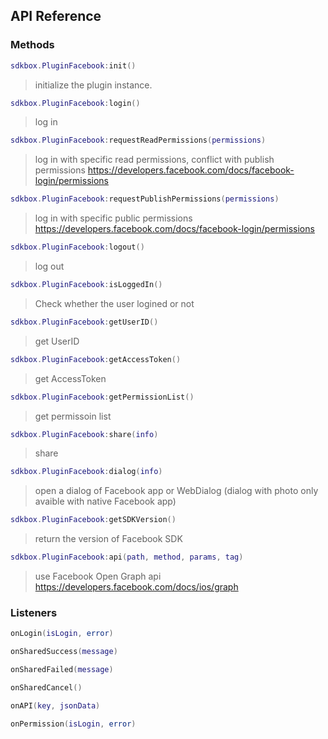 ## API Reference

### Methods
```lua
sdkbox.PluginFacebook:init()
```
> initialize the plugin instance.

```lua
sdkbox.PluginFacebook:login()
```
> log in

```lua
sdkbox.PluginFacebook:requestReadPermissions(permissions)
```
> log in with specific read permissions, conflict with publish permissions
https://developers.facebook.com/docs/facebook-login/permissions

```lua
sdkbox.PluginFacebook:requestPublishPermissions(permissions)
```
> log in with specific public permissions
https://developers.facebook.com/docs/facebook-login/permissions

```lua
sdkbox.PluginFacebook:logout()
```
> log out

```lua
sdkbox.PluginFacebook:isLoggedIn()
```
> Check whether the user logined or not

```lua
sdkbox.PluginFacebook:getUserID()
```
> get UserID

```lua
sdkbox.PluginFacebook:getAccessToken()
```
> get AccessToken

```lua
sdkbox.PluginFacebook:getPermissionList()
```
> get permissoin list

```lua
sdkbox.PluginFacebook:share(info)
```
> share

```lua
sdkbox.PluginFacebook:dialog(info)
```
> open a dialog of Facebook app or WebDialog (dialog with photo only avaible with native Facebook app)

```lua
sdkbox.PluginFacebook:getSDKVersion()
```
> return the version of Facebook SDK

```lua
sdkbox.PluginFacebook:api(path, method, params, tag)
```
> use Facebook Open Graph api
https://developers.facebook.com/docs/ios/graph


### Listeners
```lua
onLogin(isLogin, error)
```

```lua
onSharedSuccess(message)
```

```lua
onSharedFailed(message)
```

```lua
onSharedCancel()
```

```lua
onAPI(key, jsonData)
```

```lua
onPermission(isLogin, error)
```


